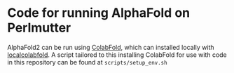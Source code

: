 # Code for running AlphaFold on Perlmutter

AlphaFold2 can be run using [ColabFold](https://github.com/sokrypton/ColabFold), which can installed 
locally with [localcolabfold](https://github.com/YoshitakaMo/localcolabfold). A script tailored to this
installing ColabFold for use with code in this repository can be found at `scripts/setup_env.sh`
